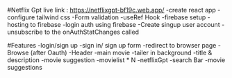 #Netflix Gpt live link : https://netflixgpt-bf19c.web.app/
-create react app
-configure tailwind css
-Form validation
-useRef Hook
-firebase setup
-hosting to firebase
-login auth using firebase
-Create singup user account
-unsubscribe to the onAuthStatChanges called

#Features
-login/sign up
-sign in/ sign up form
-redirect to browser page
-Browse (after Oauth)
-Header
-main movie
-tailer in background
-title & description
-movie suggestion
-movielist \* N
-netflixGpt
-search Bar
-movie suggestions
